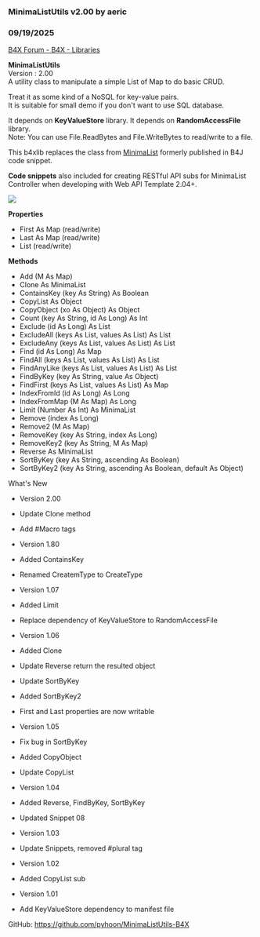 ###  MinimaListUtils v2.00 by aeric
### 09/19/2025
[B4X Forum - B4X - Libraries](https://www.b4x.com/android/forum/threads/155724/)

**MinimaListUtils**  
Version : 2.00  
A utility class to manipulate a simple List of Map to do basic CRUD.  
  
Treat it as some kind of a NoSQL for key-value pairs.  
It is suitable for small demo if you don't want to use SQL database.  
  
It depends on **KeyValueStore** library. It depends on **RandomAccessFile** library.  
Note: You can use File.ReadBytes and File.WriteBytes to read/write to a file.  
  
This b4xlib replaces the class from [MinimaList](https://www.b4x.com/android/forum/threads/minimalist.149341/) formerly published in B4J code snippet.  
  
**Code snippets** also included for creating RESTful API subs for MinimaList Controller when developing with Web API Template 2.04+.  
  
![](https://www.b4x.com/android/forum/attachments/146981)  
  
**Properties**  

- First As Map (read/write)
- Last As Map (read/write)
- List (read/write)

**Methods**  

- Add (M As Map)
- Clone As MinimaList
- ContainsKey (key As String) As Boolean
- CopyList As Object
- CopyObject (xo As Object) As Object
- Count (key As String, id As Long) As Int
- Exclude (id As Long) As List
- ExcludeAll (keys As List, values As List) As List
- ExcludeAny (keys As List, values As List) As List
- Find (id As Long) As Map
- FindAll (keys As List, values As List) As List
- FindAnyLike (keys As List, values As List) As List
- FindByKey (key As String, value As Object)
- FindFirst (keys As List, values As List) As Map
- IndexFromId (id As Long) As Long
- IndexFromMap (M As Map) As Long
- Limit (Number As Int) As MinimaList
- Remove (index As Long)
- Remove2 (M As Map)
- RemoveKey (key As String, index As Long)
- RemoveKey2 (key As String, M As Map)
- Reverse As MinimaList
- SortByKey (key As String, ascending As Boolean)
- SortByKey2 (key As String, ascending As Boolean, default As Object)

What's New  

- Version 2.00

- Update Clone method
- Add #Macro tags

- Version 1.80

- Added ContainsKey
- Renamed CreatemType to CreateType

- Version 1.07

- Added Limit
- Replace dependency of KeyValueStore to RandomAccessFile

- Version 1.06

- Added Clone
- Update Reverse return the resulted object
- Update SortByKey
- Added SortByKey2
- First and Last properties are now writable

- Version 1.05

- Fix bug in SortByKey
- Added CopyObject
- Update CopyList

- Version 1.04

- Added Reverse, FindByKey, SortByKey
- Updated Snippet 08

- Version 1.03

- Update Snippets, removed #plural tag

- Version 1.02

- Added CopyList sub

- Version 1.01

- Add KeyValueStore dependency to manifest file

  
GitHub: <https://github.com/pyhoon/MinimaListUtils-B4X>